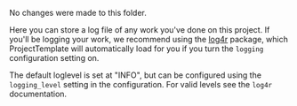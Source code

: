 No changes were made to this folder.

Here you can store a log file of any work you've done on this project.
If you'll be logging your work, we recommend using the [log4r][1] package,
which ProjectTemplate will automatically load for you if you turn the `logging`
configuration setting on.

The default loglevel is set at "INFO", but can be configured using the
`logging_level` setting in the configuration.
For valid levels see the `log4r` documentation.

[1]: https://github.com/johnmyleswhite/log4r
